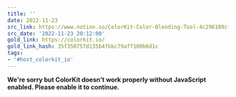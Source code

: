 ```yaml
---
title: ''
date: 2022-11-23
src_link: https://www.notion.so/ColorKit-Color-Blending-Tool-4c296109cf2e4ced8203fe2d2ff0d3fc
src_date: '2022-11-23 20:12:00'
gold_link: https://colorkit.io/
gold_link_hash: 35f350757d135b4fbbc79aff100b6d1c
tags:
- '#host_colorkit_io'
---
```


**We're sorry but ColorKit doesn't work properly without JavaScript enabled. Please enable it to continue.**